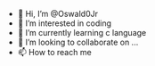 - 👋 Hi, I’m @Oswald0Jr
- 👀 I’m interested in coding 
- 🌱 I’m currently learning c language
- 💞️ I’m looking to collaborate on ...
- 📫 How to reach me 

<!---
havoken/havoken is a ✨ special ✨ repository because its `README.md` (this file) appears on your GitHub profile.
You can click the Preview link to take a look at your changes.
--->
